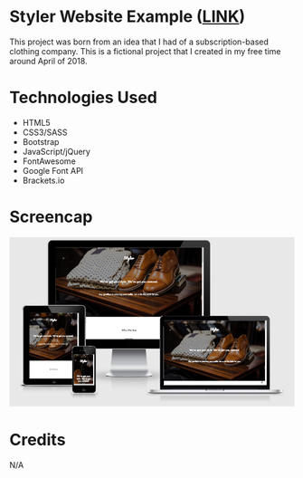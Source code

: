 # Styler Website Example (<a href="https://lauramwall.github.io/Styler-Website-Example/" target="_blank">LINK</a>)

This project was born from an idea that I had of a subscription-based clothing company. This is a fictional project that I created in my free time around April of 2018.

# Technologies Used

<ul>
  <li>HTML5</li>
  <li>CSS3/SASS</li>
  <li>Bootstrap</li>
  <li>JavaScript/jQuery</li>
  <li>FontAwesome</li>
  <li>Google Font API</li>
  <li>Brackets.io</li>
</ul>

# Screencap

<img src="styler_preview.png">

# Credits

N/A
